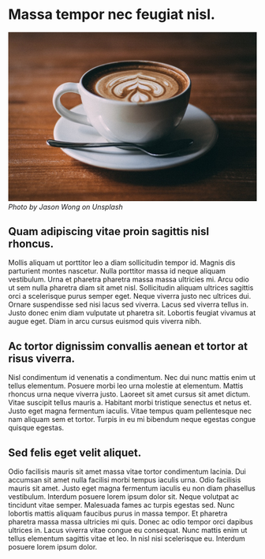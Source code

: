 # Massa tempor nec feugiat nisl.

![](img/jason-wong-349777-unsplash.jpg)
_Photo by Jason Wong on Unsplash_

## Quam adipiscing vitae proin sagittis nisl rhoncus.

Mollis aliquam ut porttitor leo a diam sollicitudin tempor id. Magnis dis parturient montes nascetur. Nulla porttitor massa id neque aliquam vestibulum. Urna et pharetra pharetra massa massa ultricies mi. Arcu odio ut sem nulla pharetra diam sit amet nisl. Sollicitudin aliquam ultrices sagittis orci a scelerisque purus semper eget. Neque viverra justo nec ultrices dui. Ornare suspendisse sed nisi lacus sed viverra. Lacus sed viverra tellus in. Justo donec enim diam vulputate ut pharetra sit. Lobortis feugiat vivamus at augue eget. Diam in arcu cursus euismod quis viverra nibh.

## Ac tortor dignissim convallis aenean et tortor at risus viverra.

Nisl condimentum id venenatis a condimentum. Nec dui nunc mattis enim ut tellus elementum. Posuere morbi leo urna molestie at elementum. Mattis rhoncus urna neque viverra justo. Laoreet sit amet cursus sit amet dictum. Vitae suscipit tellus mauris a. Habitant morbi tristique senectus et netus et. Justo eget magna fermentum iaculis. Vitae tempus quam pellentesque nec nam aliquam sem et tortor. Turpis in eu mi bibendum neque egestas congue quisque egestas.

## Sed felis eget velit aliquet.

Odio facilisis mauris sit amet massa vitae tortor condimentum lacinia. Dui accumsan sit amet nulla facilisi morbi tempus iaculis urna. Odio facilisis mauris sit amet. Justo eget magna fermentum iaculis eu non diam phasellus vestibulum. Interdum posuere lorem ipsum dolor sit. Neque volutpat ac tincidunt vitae semper. Malesuada fames ac turpis egestas sed. Nunc lobortis mattis aliquam faucibus purus in massa tempor. Et pharetra pharetra massa massa ultricies mi quis. Donec ac odio tempor orci dapibus ultrices in. Lacus viverra vitae congue eu consequat. Nunc mattis enim ut tellus elementum sagittis vitae et leo. In nisl nisi scelerisque eu. Interdum posuere lorem ipsum dolor.